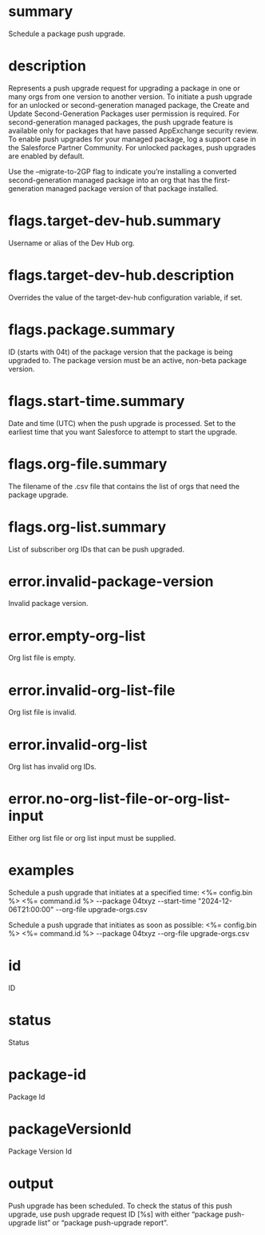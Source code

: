 # summary

Schedule a package push upgrade.

# description

Represents a push upgrade request for upgrading a package in one or many orgs from one version to another version.
To initiate a push upgrade for an unlocked or second-generation managed package, the Create and Update Second-Generation Packages user permission is required.
For second-generation managed packages, the push upgrade feature is available only for packages that have passed AppExchange security review. To enable push upgrades for your managed package, log a support case in the Salesforce Partner Community.
For unlocked packages, push upgrades are enabled by default.

Use the –migrate-to-2GP flag to indicate you’re installing a converted second-generation managed package into an org that has the first-generation managed package version of that package installed.

# flags.target-dev-hub.summary

Username or alias of the Dev Hub org.

# flags.target-dev-hub.description

Overrides the value of the target-dev-hub configuration variable, if set.

# flags.package.summary

ID (starts with 04t) of the package version that the package is being upgraded to. The package version must be an active, non-beta package version.

# flags.start-time.summary

Date and time (UTC) when the push upgrade is processed. Set to the earliest time that you want Salesforce to attempt to start the upgrade.

# flags.org-file.summary

The filename of the .csv file that contains the list of orgs that need the package upgrade.

# flags.org-list.summary

List of subscriber org IDs that can be push upgraded.

# error.invalid-package-version

Invalid package version.

# error.empty-org-list

Org list file is empty.

# error.invalid-org-list-file

Org list file is invalid.

# error.invalid-org-list

Org list has invalid org IDs.

# error.no-org-list-file-or-org-list-input

Either org list file or org list input must be supplied.

# examples

Schedule a push upgrade that initiates at a specified time:
<%= config.bin %> <%= command.id %> --package 04txyz --start-time "2024-12-06T21:00:00" --org-file upgrade-orgs.csv

Schedule a push upgrade that initiates as soon as possible:
<%= config.bin %> <%= command.id %> --package 04txyz --org-file upgrade-orgs.csv

# id

ID

# status

Status

# package-id

Package Id

# packageVersionId

Package Version Id

# output

Push upgrade has been scheduled. To check the status of this push upgrade, use push upgrade request ID [%s] with either “package push-upgrade list” or “package push-upgrade report”.
